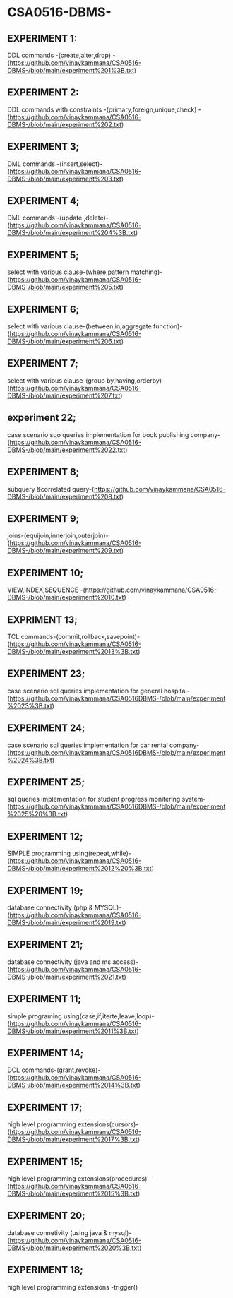 # CSA0516-DBMS-
## EXPERIMENT 1:
DDL commands -(create,alter,drop) -(https://github.com/vinaykammana/CSA0516-DBMS-/blob/main/experiment%201%3B.txt)
## EXPERIMENT 2:
DDL commands with constraints -(primary,foreign,unique,check) -(https://github.com/vinaykammana/CSA0516-DBMS-/blob/main/experiment%202.txt)
## EXPERIMENT 3;
DML commands -(insert,select)-(https://github.com/vinaykammana/CSA0516-DBMS-/blob/main/experiment%203.txt)
## EXPERIMENT 4;
DML commands -(update ,delete)-(https://github.com/vinaykammana/CSA0516-DBMS-/blob/main/experiment%204%3B.txt)
## EXPERIMENT 5;
select with various clause-(where,pattern matching)-(https://github.com/vinaykammana/CSA0516-DBMS-/blob/main/experiment%205.txt)
## EXPERIMENT 6;
select with various clause-(between,in,aggregate function)-(https://github.com/vinaykammana/CSA0516-DBMS-/blob/main/experiment%206.txt)
## EXPERIMENT 7;
select with various clause-(group by,having,orderby)-(https://github.com/vinaykammana/CSA0516-DBMS-/blob/main/experiment%207.txt)
## experiment 22;
case scenario sqo queries implementation for book publishing company-(https://github.com/vinaykammana/CSA0516-DBMS-/blob/main/experiment%2022.txt)
## EXPERIMENT 8;
subquery &correlated query-(https://github.com/vinaykammana/CSA0516-DBMS-/blob/main/experiment%208.txt)
## EXPERIMENT 9;
joins-(equijoin,innerjoin,outerjoin)-(https://github.com/vinaykammana/CSA0516-DBMS-/blob/main/experiment%209.txt)
## EXPERIMENT 10;
VIEW,INDEX,SEQUENCE -(https://github.com/vinaykammana/CSA0516-DBMS-/blob/main/experiment%2010.txt)
## EXPRIMENT 13;
TCL commands-(commit,rollback,savepoint)-(https://github.com/vinaykammana/CSA0516-DBMS-/blob/main/experiment%2013%3B.txt)
## EXPERIMENT 23;
case scenario sql queries implementation for general hospital-(https://github.com/vinaykammana/CSA0516DBMS-/blob/main/experiment%2023%3B.txt)
## EXPERIMENT 24;
case scenario sql queries implementation for car rental company-(https://github.com/vinaykammana/CSA0516DBMS-/blob/main/experiment%2024%3B.txt)
## EXPERIMENT 25;
sql queries implementation for student progress monitering system-(https://github.com/vinaykammana/CSA0516DBMS-/blob/main/experiment%2025%20%3B.txt)
## EXPERIMENT 12;
SIMPLE programming using(repeat,while)-(https://github.com/vinaykammana/CSA0516-DBMS-/blob/main/experiment%2012%20%3B.txt)
## EXPERIMENT 19;
database connectivity (php & MYSQL)-(https://github.com/vinaykammana/CSA0516-DBMS-/blob/main/experiment%2019.txt)
## EXPERIMENT 21;
database connectivity (java and ms access)-(https://github.com/vinaykammana/CSA0516-DBMS-/blob/main/experiment%2021.txt)
## EXPERIMENT 11;
simple programing using(case,if,iterte,leave,loop)-(https://github.com/vinaykammana/CSA0516-DBMS-/blob/main/experiment%2011%3B.txt)
## EXPERIMENT 14;
DCL commands-(grant,revoke)-(https://github.com/vinaykammana/CSA0516-DBMS-/blob/main/experiment%2014%3B.txt)
## EXPERIMENT 17;
high level programming extensions(cursors)-(https://github.com/vinaykammana/CSA0516-DBMS-/blob/main/experiment%2017%3B.txt)
## EXPERIMENT 15;
high level programming extensions(procedures)-(https://github.com/vinaykammana/CSA0516-DBMS-/blob/main/experiment%2015%3B.txt)
## EXPERIMENT 20;
database connetivity (using java & mysql)-(https://github.com/vinaykammana/CSA0516-DBMS-/blob/main/experiment%2020%3B.txt)
## EXPERIMENT 18;
high level programming extensions -trigger()
